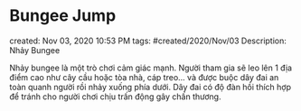 ---
---

# Bungee Jump

created: Nov 03, 2020 10:53 PM
tags: #created/2020/Nov/03
Description: Nhảy Bungee

Nhảy bungee là một trò chơi cảm giác mạnh. Người tham gia sẽ leo lên 1 địa điểm cao như cây cầu hoặc tòa nhà, cáp treo... và được buộc dây đai an toàn quanh người rồi nhảy xuống phía dưới. Dây đai có độ đàn hồi thích hợp để tránh cho người chơi chịu trấn động gây chấn thương.